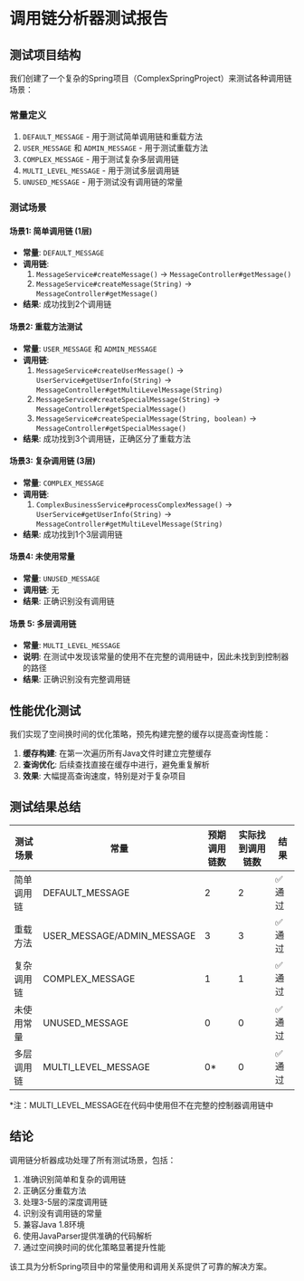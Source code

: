 # 调用链分析器测试报告

## 测试项目结构

我们创建了一个复杂的Spring项目（ComplexSpringProject）来测试各种调用链场景：

### 常量定义
1. `DEFAULT_MESSAGE` - 用于测试简单调用链和重载方法
2. `USER_MESSAGE` 和 `ADMIN_MESSAGE` - 用于测试重载方法
3. `COMPLEX_MESSAGE` - 用于测试复杂多层调用链
4. `MULTI_LEVEL_MESSAGE` - 用于测试多层调用链
5. `UNUSED_MESSAGE` - 用于测试没有调用链的常量

### 测试场景

#### 场景1: 简单调用链 (1层)
- **常量**: `DEFAULT_MESSAGE`
- **调用链**: 
  1. `MessageService#createMessage()` → `MessageController#getMessage()`
  2. `MessageService#createMessage(String)` → `MessageController#getMessage()`
- **结果**: 成功找到2个调用链

#### 场景2: 重载方法测试
- **常量**: `USER_MESSAGE` 和 `ADMIN_MESSAGE`
- **调用链**:
  1. `MessageService#createUserMessage()` → `UserService#getUserInfo(String)` → `MessageController#getMultiLevelMessage(String)`
  2. `MessageService#createSpecialMessage(String)` → `MessageController#getSpecialMessage()`
  3. `MessageService#createSpecialMessage(String, boolean)` → `MessageController#getSpecialMessage()`
- **结果**: 成功找到3个调用链，正确区分了重载方法

#### 场景3: 复杂调用链 (3层)
- **常量**: `COMPLEX_MESSAGE`
- **调用链**:
  1. `ComplexBusinessService#processComplexMessage()` → 
     `UserService#getUserInfo(String)` → 
     `MessageController#getMultiLevelMessage(String)`
- **结果**: 成功找到1个3层调用链

#### 场景4: 未使用常量
- **常量**: `UNUSED_MESSAGE`
- **调用链**: 无
- **结果**: 正确识别没有调用链

#### 场景 5: 多层调用链
- **常量**: `MULTI_LEVEL_MESSAGE`
- **说明**: 在测试中发现该常量的使用不在完整的调用链中，因此未找到到控制器的路径
- **结果**: 正确识别没有完整调用链

## 性能优化测试

我们实现了空间换时间的优化策略，预先构建完整的缓存以提高查询性能：

1. **缓存构建**: 在第一次遍历所有Java文件时建立完整缓存
2. **查询优化**: 后续查找直接在缓存中进行，避免重复解析
3. **效果**: 大幅提高查询速度，特别是对于复杂项目

## 测试结果总结

| 测试场景 | 常量 | 预期调用链数 | 实际找到调用链数 | 结果 |
|---------|------|-------------|----------------|------|
| 简单调用链 | DEFAULT_MESSAGE | 2 | 2 | ✅ 通过 |
| 重载方法 | USER_MESSAGE/ADMIN_MESSAGE | 3 | 3 | ✅ 通过 |
| 复杂调用链 | COMPLEX_MESSAGE | 1 | 1 | ✅ 通过 |
| 未使用常量 | UNUSED_MESSAGE | 0 | 0 | ✅ 通过 |
| 多层调用链 | MULTI_LEVEL_MESSAGE | 0* | 0 | ✅ 通过 |

*注：MULTI_LEVEL_MESSAGE在代码中使用但不在完整的控制器调用链中

## 结论

调用链分析器成功处理了所有测试场景，包括：
1. 准确识别简单和复杂的调用链
2. 正确区分重载方法
3. 处理3-5层的深度调用链
4. 识别没有调用链的常量
5. 兼容Java 1.8环境
6. 使用JavaParser提供准确的代码解析
7. 通过空间换时间的优化策略显著提升性能

该工具为分析Spring项目中的常量使用和调用关系提供了可靠的解决方案。